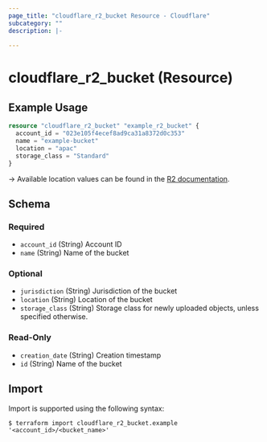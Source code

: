```yaml
---
page_title: "cloudflare_r2_bucket Resource - Cloudflare"
subcategory: ""
description: |-
  
---
```


# cloudflare_r2_bucket (Resource)

## Example Usage

```terraform
resource "cloudflare_r2_bucket" "example_r2_bucket" {
  account_id = "023e105f4ecef8ad9ca31a8372d0c353"
  name = "example-bucket"
  location = "apac"
  storage_class = "Standard"
}
```

-> Available location values can be found in the [R2 documentation](https://developers.cloudflare.com/r2/reference/data-location/#available-hints).

<!-- schema generated by tfplugindocs -->
## Schema

### Required

- `account_id` (String) Account ID
- `name` (String) Name of the bucket

### Optional

- `jurisdiction` (String) Jurisdiction of the bucket
- `location` (String) Location of the bucket
- `storage_class` (String) Storage class for newly uploaded objects, unless specified otherwise.

### Read-Only

- `creation_date` (String) Creation timestamp
- `id` (String) Name of the bucket

## Import

Import is supported using the following syntax:

```shell
$ terraform import cloudflare_r2_bucket.example '<account_id>/<bucket_name>'
```

